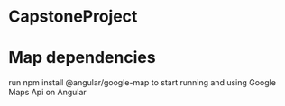 # CapstoneProject

# Map dependencies
run npm install @angular/google-map to start running and using Google Maps Api on Angular
